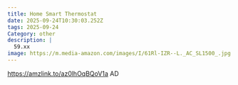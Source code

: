 ```yaml
---
title: Home Smart Thermostat
date: 2025-09-24T10:30:03.252Z
tags: 2025-09-24
Category: other
description: |
  59.xx
image: https://m.media-amazon.com/images/I/61Rl-IZR--L._AC_SL1500_.jpg
---
```

https://amzlink.to/az0lhOqBQoV1a
AD